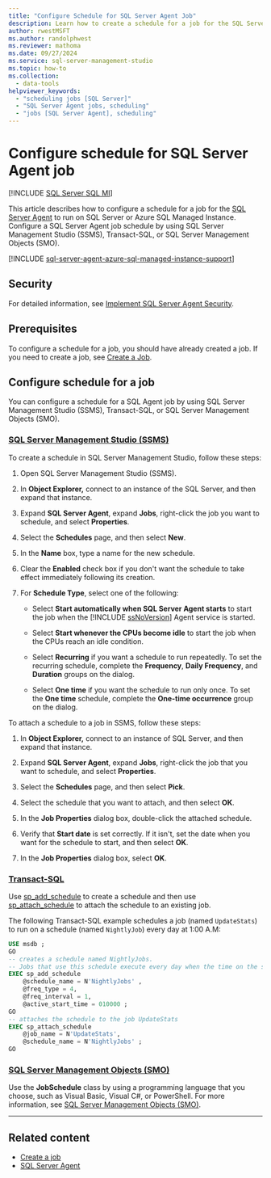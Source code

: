```yaml
---
title: "Configure Schedule for SQL Server Agent Job"
description: Learn how to create a schedule for a job for the SQL Server Agent to run with SQL Server or Azure SQL Managed Instance by using SQL Server Management Studio (SSMS), Transact-SQL, or SQL Server Management Objects (SMO).
author: rwestMSFT
ms.author: randolphwest
ms.reviewer: mathoma
ms.date: 09/27/2024
ms.service: sql-server-management-studio
ms.topic: how-to
ms.collection:
  - data-tools
helpviewer_keywords:
  - "scheduling jobs [SQL Server]"
  - "SQL Server Agent jobs, scheduling"
  - "jobs [SQL Server Agent], scheduling"
---
```

# Configure schedule for SQL Server Agent job

[!INCLUDE [SQL Server SQL MI](../includes/applies-to-version/sql-asdbmi.md)]

This article describes how to configure a schedule for a job for the [SQL Server Agent](sql-server-agent.md) to run on SQL Server or Azure SQL Managed Instance. Configure a SQL Server Agent job schedule by using SQL Server Management Studio (SSMS), Transact-SQL, or SQL Server Management Objects (SMO). 

[!INCLUDE [sql-server-agent-azure-sql-managed-instance-support](../includes/sql-server-agent-azure-sql-managed-instance-support.md)]


## <a name="Security"></a>Security

For detailed information, see [Implement SQL Server Agent Security](implement-sql-server-agent-security.md).

## Prerequisites

To configure a schedule for a job, you should have already created a job. If you need to create a job, see [Create a Job](create-a-job.md).

## Configure schedule for a job

You can configure a schedule for a SQL Agent job by using SQL Server Management Studio (SSMS), Transact-SQL, or SQL Server Management Objects (SMO).

### [SQL Server Management Studio (SSMS)](#tab/ssms)

To create a schedule in SQL Server Management Studio, follow these steps:

1. Open SQL Server Management Studio (SSMS). 

1. In **Object Explorer,** connect to an instance of the SQL Server, and then expand that instance.

1. Expand **SQL Server Agent**, expand **Jobs**, right-click the job you want to schedule, and select **Properties**.

1. Select the **Schedules** page, and then select **New**.

1. In the **Name** box, type a name for the new schedule.

1. Clear the **Enabled** check box if you don't want the schedule to take effect immediately following its creation.

1. For **Schedule Type**, select one of the following:

    -   Select **Start automatically when SQL Server Agent starts** to start the job when the [!INCLUDE [ssNoVersion](../includes/ssnoversion-md.md)] Agent service is started.

    -   Select **Start whenever the CPUs become idle** to start the job when the CPUs reach an idle condition.

    -   Select **Recurring** if you want a schedule to run repeatedly. To set the recurring schedule, complete the **Frequency**, **Daily Frequency**, and **Duration** groups on the dialog.

    -   Select **One time** if you want the schedule to run only once. To set the **One time** schedule, complete the **One-time occurrence** group on the dialog.

To attach a schedule to a job in SSMS, follow these steps: 

1. In **Object Explorer,** connect to an instance of SQL Server, and then expand that instance.

1. Expand **SQL Server Agent**, expand **Jobs**, right-click the job that you want to schedule, and select **Properties**.

1. Select the **Schedules** page, and then select **Pick**.

1. Select the schedule that you want to attach, and then select **OK**.

1. In the **Job Properties** dialog box, double-click the attached schedule.

1. Verify that **Start date** is set correctly. If it isn't, set the date when you want for the schedule to start, and then select **OK**.

1. In the **Job Properties** dialog box, select **OK**.

### [Transact-SQL](#tab/tsql)

Use [sp_add_schedule](/sql/relational-databases/system-stored-procedures/sp-add-schedule-transact-sql) to create a schedule and then use [sp_attach_schedule](/sql/relational-databases/system-stored-procedures/sp-attach-schedule-transact-sql) to attach the schedule to an existing job.

The following Transact-SQL example schedules a job (named `UpdateStats`) to run on a schedule (named `NightlyJob`) every day at 1:00 A.M: 

```sql
USE msdb ;
GO
-- creates a schedule named NightlyJobs.
-- Jobs that use this schedule execute every day when the time on the server is 01:00.
EXEC sp_add_schedule
    @schedule_name = N'NightlyJobs' ,
    @freq_type = 4,
    @freq_interval = 1,
    @active_start_time = 010000 ;
GO
-- attaches the schedule to the job UpdateStats
EXEC sp_attach_schedule
    @job_name = N'UpdateStats',
    @schedule_name = N'NightlyJobs' ;
GO
```

### [SQL Server Management Objects (SMO)](#tab/smo)


Use the **JobSchedule** class by using a programming language that you choose, such as Visual Basic, Visual C#, or PowerShell. For more information, see [SQL Server Management Objects (SMO)](/sql/relational-databases/server-management-objects-smo/sql-server-management-objects-smo-programming-guide).

---


## Related content

- [Create a job](create-a-job.md)
- [SQL Server Agent](sql-server-agent.md)

